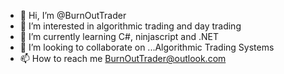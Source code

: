 - 👋 Hi, I’m @BurnOutTrader
- 👀 I’m interested in algorithmic trading and day trading
- 🌱 I’m currently learning C#, ninjascript and .NET
- 💞️ I’m looking to collaborate on ...Algorithmic Trading Systems
- 📫 How to reach me BurnOutTrader@outlook.com

<!---
BurnOutTrader/BurnOutTrader is a ✨ special ✨ repository because its `README.md` (this file) appears on your GitHub profile.
You can click the Preview link to take a look at your changes.
--->

